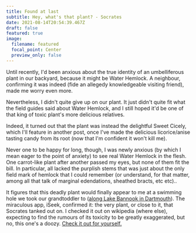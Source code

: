 ```yaml
---
title: Found at last
subtitle: Hey, what's that plant? - Socrates
date: 2021-08-14T20:54:39.467Z
draft: false
featured: true
image:
  filename: featured
  focal_point: Center
  preview_only: false
---
```

Until recently, I'd been anxious about the true identity of an umbelliferous plant in our backyard, because it might be Water Hemlock. A neighbour, confirming it was indeed (fide an allegedy knowledgeable  visiting friend), made me worry even more.

Nevertheless, I didn't quite give up on our plant. It just didn't quite fit what the field guides said about Water Hemlock, and I still hoped it'd be one of  that king of toxic plant's more delicious relatives.

Indeed, it turned out that the plant was instead the delightful Sweet Cicely, which I'll feature in another post, once I've made the delicious licorice/anise tasting candy from its root (now that I'm confident it won't kill me).

Never one to be happy for long, though, I was newly anxious (by which I mean eager to the point of anxiety) to see real Water Hemlock in the flesh. One carrot-like plant after another passed my eyes,  but none of them fit the bill. In particular, all lacked the purplish stems that was just about the only field mark of hemlock that I could remember (or understand, for that matter, among all that talk of marginal edendations, sheathed bracts, etc etc)..

It figures that this deadly plant would finally appear to me at a swimming hole we took our grandtoddler to ([along Lake Bannook in Dartmouth](https://www.google.ca/maps/dir//Lake+Banook+Trail,+Dartmouth,+NS/@44.6836225,-63.5517521,17z/data=!4m9!4m8!1m0!1m5!1m1!1s0x4b5a24072d97ae39:0x7d785337b280c173!2m2!1d-63.5513059!2d44.682082!3e2?hl=en)). The miraculous app, iSeek, confirmed it: the very plant, or close to it, that Socrates tanked out on. I checked it out on wikipedia (where else), expecting to find the rumours of its toxicity to be greatly exaggerated, but no, this one's a doozy. [Check it out for yourself.](https://en.wikipedia.org/wiki/Cicuta)

